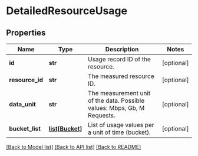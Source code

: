 # DetailedResourceUsage

## Properties
Name | Type | Description | Notes
------------ | ------------- | ------------- | -------------
**id** | **str** | Usage record ID of the resource. | [optional] 
**resource_id** | **str** | The measured resource ID. | [optional] 
**data_unit** | **str** | The measurement unit of the data. Possible values: Mbps, Gb, M Requests. | [optional] 
**bucket_list** | [**list[Bucket]**](Bucket.md) | List of usage values per a unit of time (bucket). | [optional] 

[[Back to Model list]](../README.md#documentation-for-models) [[Back to API list]](../README.md#documentation-for-api-endpoints) [[Back to README]](../README.md)

